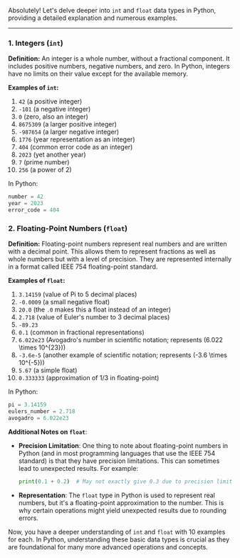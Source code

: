 Absolutely! Let's delve deeper into `int` and `float` data types in Python, providing a detailed explanation and numerous examples.

---

### 1. Integers (`int`)

**Definition:** An integer is a whole number, without a fractional component. It includes positive numbers, negative numbers, and zero. In Python, integers have no limits on their value except for the available memory. 

**Examples of `int`:**
1. `42` (a positive integer)
2. `-101` (a negative integer)
3. `0` (zero, also an integer)
4. `8675309` (a larger positive integer)
5. `-987654` (a larger negative integer)
6. `1776` (year representation as an integer)
7. `404` (common error code as an integer)
8. `2023` (yet another year)
9. `7` (prime number)
10. `256` (a power of 2)

In Python:
```python
number = 42
year = 2023
error_code = 404
```

### 2. Floating-Point Numbers (`float`)

**Definition:** Floating-point numbers represent real numbers and are written with a decimal point. This allows them to represent fractions as well as whole numbers but with a level of precision. They are represented internally in a format called IEEE 754 floating-point standard.

**Examples of `float`:**
1. `3.14159` (value of Pi to 5 decimal places)
2. `-0.0009` (a small negative float)
3. `20.0` (the `.0` makes this a float instead of an integer)
4. `2.718` (value of Euler's number to 3 decimal places)
5. `-89.23` 
6. `0.1` (common in fractional representations)
7. `6.022e23` (Avogadro's number in scientific notation; represents \(6.022 \times 10^{23}\))
8. `-3.6e-5` (another example of scientific notation; represents \(-3.6 \times 10^{-5}\))
9. `5.67` (a simple float)
10. `0.333333` (approximation of 1/3 in floating-point)

In Python:
```python
pi = 3.14159
eulers_number = 2.718
avogadro = 6.022e23
```

**Additional Notes on `float`**:
- **Precision Limitation**: One thing to note about floating-point numbers in Python (and in most programming languages that use the IEEE 754 standard) is that they have precision limitations. This can sometimes lead to unexpected results. For example:
  ```python
  print(0.1 + 0.2)  # May not exactly give 0.3 due to precision limitations
  ```
- **Representation**: The `float` type in Python is used to represent real numbers, but it's a floating-point approximation to the number. This is why certain operations might yield unexpected results due to rounding errors.

Now, you have a deeper understanding of `int` and `float` with 10 examples for each. In Python, understanding these basic data types is crucial as they are foundational for many more advanced operations and concepts.